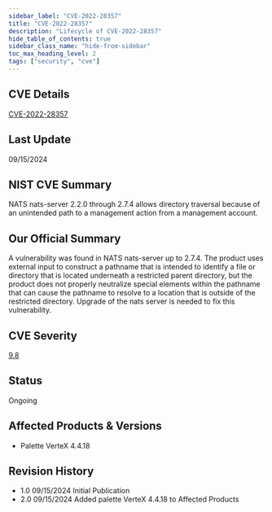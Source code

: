 ```yaml
---
sidebar_label: "CVE-2022-28357"
title: "CVE-2022-28357"
description: "Lifecycle of CVE-2022-28357"
hide_table_of_contents: true
sidebar_class_name: "hide-from-sidebar"
toc_max_heading_level: 2
tags: ["security", "cve"]
---
```


## CVE Details

[CVE-2022-28357](https://nvd.nist.gov/vuln/detail/CVE-2022-28357)

## Last Update

09/15/2024

## NIST CVE Summary

NATS nats-server 2.2.0 through 2.7.4 allows directory traversal because of an unintended path to a management action
from a management account.

## Our Official Summary

A vulnerability was found in NATS nats-server up to 2.7.4. The product uses external input to construct a pathname that
is intended to identify a file or directory that is located underneath a restricted parent directory, but the product
does not properly neutralize special elements within the pathname that can cause the pathname to resolve to a location
that is outside of the restricted directory. Upgrade of the nats server is needed to fix this vulnerability.

## CVE Severity

[9.8](https://nvd.nist.gov/vuln/detail/CVE-2022-28357)

## Status

Ongoing

## Affected Products & Versions

- Palette VerteX 4.4.18

## Revision History

- 1.0 09/15/2024 Initial Publication
- 2.0 09/15/2024 Added palette VerteX 4.4.18 to Affected Products
